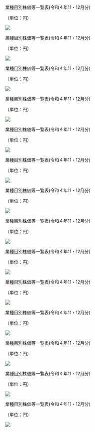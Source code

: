 業種目別株価等一覧表(令和４年11・12月分)

（単位：円）

![](https://www.nta.go.jp/tmp/d41c26d5-a37b-48e6-aaca-6a23e1a65523/images/56337f698a85dd46526af53d934d66e96c15f4b5ad669efb593b1143a08c3f6e.jpg)

業種目別株価等一覧表(令和４年11・12月分)

（単位：円）

![](https://www.nta.go.jp/tmp/d41c26d5-a37b-48e6-aaca-6a23e1a65523/images/3f24a1a65a277682893496ad1cfac21c32cb531504b4445945ba8ce4760492a7.jpg)

業種目別株価等一覧表(令和４年11・12月分)

（単位：円）

![](https://www.nta.go.jp/tmp/d41c26d5-a37b-48e6-aaca-6a23e1a65523/images/78f345fc66b96c3d3b3511b13421352e1b3846fcfcaa5d5f94de87754915a78a.jpg)

業種目別株価等一覧表(令和４年11・12月分)

（単位：円）

![](https://www.nta.go.jp/tmp/d41c26d5-a37b-48e6-aaca-6a23e1a65523/images/9ea22b6aa9215e1e779f17419b8b20b836e9d352a4fee36f8d1d994d86121403.jpg)

業種目別株価等一覧表(令和４年11・12月分)

（単位：円）

![](https://www.nta.go.jp/tmp/d41c26d5-a37b-48e6-aaca-6a23e1a65523/images/cf5f42bed3d5fa885342387a42160f583d795d610556feea905529c837c9c997.jpg)

業種目別株価等一覧表(令和４年11・12月分)

（単位：円）

![](https://www.nta.go.jp/tmp/d41c26d5-a37b-48e6-aaca-6a23e1a65523/images/3c47220e3a5e1adfa72f91a4d82c4c2a55a86e0c6f5a6a0da1be778a5b97c81c.jpg)

業種目別株価等一覧表(令和４年11・12月分)

（単位：円）

![](https://www.nta.go.jp/tmp/d41c26d5-a37b-48e6-aaca-6a23e1a65523/images/d8fe49718208a21cebad234a9dea479e4979f385cb3a19538086978d4d62c4ad.jpg)

業種目別株価等一覧表(令和４年11・12月分)

（単位：円）

![](https://www.nta.go.jp/tmp/d41c26d5-a37b-48e6-aaca-6a23e1a65523/images/7e914809684da4d0b6cb5152ca8eb8dac05336f4e94196296754c46b3fb513d3.jpg)

業種目別株価等一覧表(令和４年11・12月分)

（単位：円）

![](https://www.nta.go.jp/tmp/d41c26d5-a37b-48e6-aaca-6a23e1a65523/images/4f412860b2060f09221d2a88ae2dc675b9d1c768e98c8d37a9a946bfcdc12835.jpg)

業種目別株価等一覧表(令和４年11・12月分)

（単位：円）

![](https://www.nta.go.jp/tmp/d41c26d5-a37b-48e6-aaca-6a23e1a65523/images/bbcaece96c29ca97563a45e566758db6199d1d4f858c5fd2c381caee530252e6.jpg)

業種目別株価等一覧表(令和４年11・12月分)

（単位：円）

![](https://www.nta.go.jp/tmp/d41c26d5-a37b-48e6-aaca-6a23e1a65523/images/16391df27f9d8682a04aa4178a0239b04d6aa0f6bfd704f7ada26856b54d7181.jpg)

業種目別株価等一覧表(令和４年11・12月分)

（単位：円）

![](https://www.nta.go.jp/tmp/d41c26d5-a37b-48e6-aaca-6a23e1a65523/images/2a87bb47428a65cc4e342f8a31992ccce0b71f3521deb63c48cad0e754648af0.jpg)

業種目別株価等一覧表(令和４年11・12月分)

（単位：円）

![](https://www.nta.go.jp/tmp/d41c26d5-a37b-48e6-aaca-6a23e1a65523/images/b99c52e9f9be5877449f274a76ab85c572ec8ad029ab0edc9120170a8927e514.jpg)

業種目別株価等一覧表(令和４年11・12月分)

（単位：円）

![](https://www.nta.go.jp/tmp/d41c26d5-a37b-48e6-aaca-6a23e1a65523/images/88e9c3cc22ace0ba7333da6c1496e886851f6ce6000ad7f98f68b29baa34bc03.jpg)